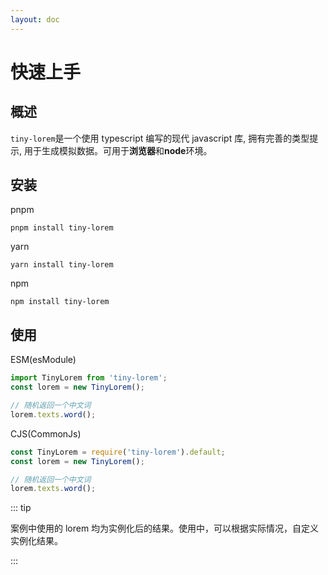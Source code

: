 ```yaml
---
layout: doc
---
```


# 快速上手

## 概述

`tiny-lorem`是一个使用 typescript 编写的现代 javascript 库, 拥有完善的类型提示, 用于生成模拟数据。可用于**浏览器**和**node**环境。

## 安装

pnpm

```shell
pnpm install tiny-lorem
```

yarn

```shell
yarn install tiny-lorem
```

npm

```shell
npm install tiny-lorem
```

## 使用

ESM(esModule)

```ts
import TinyLorem from 'tiny-lorem';
const lorem = new TinyLorem();

// 随机返回一个中文词
lorem.texts.word();
```

CJS(CommonJs)

```ts
const TinyLorem = require('tiny-lorem').default;
const lorem = new TinyLorem();

// 随机返回一个中文词
lorem.texts.word();
```

::: tip

案例中使用的 lorem 均为实例化后的结果。使用中，可以根据实际情况，自定义实例化结果。

:::
